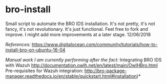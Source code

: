 # bro-install
Small script to automate the BRO IDS installation. It's not pretty, it's not fancy, it's not revolutionary. It's just functional. Feel free to fork and improve. I might add more improvements at a later stage. 12/06/2018

*References:*
https://www.digitalocean.com/community/tutorials/how-to-install-bro-on-ubuntu-16-04

*Manual work I am currently performing after the fact:*
Integrating BRO IDS with Wazuh
http://documentation.owlh.net/en/latest/main/OwlHBro.html
Pre-requisites for Wazuh integration:
http://bro-package-manager.readthedocs.io/en/stable/quickstart.html#installation)*

